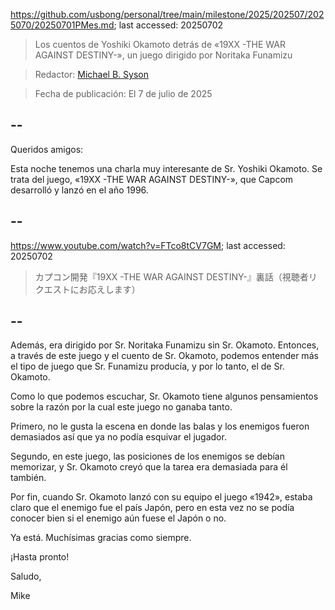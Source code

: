 https://github.com/usbong/personal/tree/main/milestone/2025/202507/2025070/20250701PMes.md; last accessed: 20250702

> Los cuentos de Yoshiki Okamoto detrás de «19XX -THE WAR AGAINST DESTINY-», un juego dirigido por Noritaka Funamizu

> Redactor: [Michael B. Syson](https://www.linkedin.com/in/michaelsyson/)

> Fecha de publicación: El 7 de julio de 2025

## --

Queridos amigos:

Esta noche tenemos una charla muy interesante de Sr. Yoshiki Okamoto. Se trata del juego, «19XX -THE WAR AGAINST DESTINY-», que Capcom desarrolló y lanzó en el año 1996.

## --

https://www.youtube.com/watch?v=FTco8tCV7GM; last accessed: 20250702

> カプコン開発『19XX -THE WAR AGAINST DESTINY-』裏話（視聴者リクエストにお応えします）

## --

Además, era dirigido por Sr. Noritaka Funamizu sin Sr. Okamoto. Entonces, a través de este juego y el cuento de Sr. Okamoto, podemos entender más el tipo de juego que Sr. Funamizu producía, y por lo tanto, el de Sr. Okamoto.

Como lo que podemos escuchar, Sr. Okamoto tiene algunos pensamientos sobre la razón por la cual este juego no ganaba tanto.

Primero, no le gusta la escena en donde las balas y los enemigos fueron demasiados así que ya no podía esquivar el jugador.

Segundo, en este juego, las posiciones de los enemigos se debían memorizar, y Sr. Okamoto creyó que la tarea era demasiada para él también.

Por fin, cuando Sr. Okamoto lanzó con su equipo el juego «1942», estaba claro que el enemigo fue el país Japón, pero en esta vez no se podía conocer bien si el enemigo aún fuese el Japón o no.

Ya está. Muchísimas gracias como siempre.

¡Hasta pronto!

Saludo,

Mike
